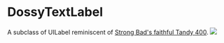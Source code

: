 # DossyTextLabel
A subclass of UILabel reminiscent of [Strong Bad's faithful Tandy 400](http://www.homestarrunner.com/sbemail10.html).
![](https://media.giphy.com/media/b7HBTefES2Rpe/giphy.gif)

